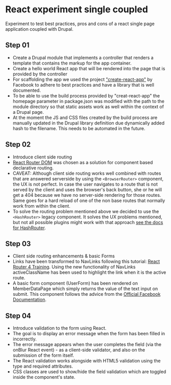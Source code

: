 # React experiment single coupled
Experiment to test best practices, pros and cons of a react single page application coupled with Drupal.

## Step 01
* Create a Drupal module that implements a controller that renders a template that contains the markup for the app container.
* Create a hello world React app that will be rendered into the page that is provided by the controller
* For scaffolding the app we used the project ["create-react-app"](https://github.com/facebookincubator/create-react-app) by Facebook to adhere to best practices and have a library that is well documented.
* To be able to use the build process provided by "creat-react-app" the homepage parameter in package.json was modified with the path to the module directory so that static assets work as well within the context of a Drupal page.
* At the moment the JS and CSS files created by the build process are manually updated in the Drupal library definition due dynamically added hash to the filename. This needs to be automated in the future.

## Step 02
* Introduce client side routing
* [React Router DOM](https://reacttraining.com/react-router/web/) was chosen as a solution for component based declarative routing.
* CAVEAT: Although client side routing works well combined with routes that are answered serverside by using the `<BrowserRouter>` component, the UX is not perfect. In case the user navigates to a route that is not served by the client and uses the browser's back button, she or he will get a 404 because we have no server-side rendering for those routes. Same goes for a hard reload of one of the non base routes that normally work from within the client.
* To solve the routing problem mentioned above we decided to use the `<HashRouter>`
 legacy component. It solves the UX problems mentioned, but not all possible plugins might work with that approach [see the docs for HashRouter](https://reacttraining.com/react-router/web/api/HashRouter).

 ## Step 03
 * Client side routing enhancements & basic Forms
 * Links have been transformed to NavLinks following this tutorial: [React Router 4 Training](https://egghead.io/lessons/react-run-the-react-router-v4-examples-with-create-react-app). Using the new functionality of NavLinks activeClassName has been used to highlight the link when it is the active route.
 * A basic form component (UserForm) has been rendered on MemberDataPage which simply returns the value of the text input on submit. This component follows the advice from the [Official Facebook Documentation](https://facebook.github.io/react/docs/forms.html).

## Step 04
* Introduce validation to the form using React.
* The goal is to display an error message when the form has been filled in incorrectly.
* The error message appears when the user completes the field (via the onBlur React event) - as a client-side validator, and also on the submission of the form itself.
* The React validation works alongside with HTML5 validation using the type and required attributes.
* CSS classes are used to show/hide the field validation which are toggled inside the component's state.
